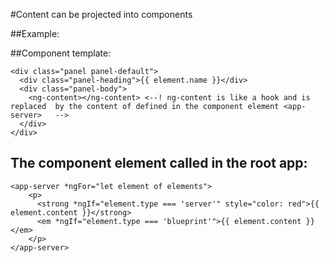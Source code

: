 #Content can be projected into components

##Example:

##Component template:
```
<div class="panel panel-default">
  <div class="panel-heading">{{ element.name }}</div>
  <div class="panel-body">
    <ng-content></ng-content> <--! ng-content is like a hook and is replaced  by the content of defined in the component element <app-server>   -->
  </div>
</div>
```
## The component element called in the root app:
```
<app-server *ngFor="let element of elements">
    <p>
      <strong *ngIf="element.type === 'server'" style="color: red">{{ element.content }}</strong>
      <em *ngIf="element.type === 'blueprint'">{{ element.content }}</em>
    </p>
</app-server>
```